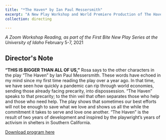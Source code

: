 ```yaml
---
title: "*The Haven* by Ian Paul Messersmith"
excerpt: "A New Play Workshop and World Premiere Production of The Haven by Ian Paul Messersmith<br/><img src='/images/thehavenposter.png'>"
collection: directing

---
```


*A Zoom Workshop Reading, as part of the First Bite New Play Series at the University of Idaho*
February 5-7, 2021

Director's Note
---

**“THIS IS BIGGER THAN ALL OF US,”** Rosa says to the other characters in the play “The Haven” by Ian Paul Messersmith. These words have echoed in my mind since my first time reading the play over a year ago. In that time, we have seen how quickly a pandemic can rip through world economies, sending those already facing precarity, into dispossession. “The Haven” speaks to that precarity; to the thin veil that often separates those who help and those who need help. The play shows that sometimes our best
efforts will not be enough to save what we love and shows us all the while the commitment it takes to serve and love one another. “The Haven” is the result of two years of development and inspired by the playwright’s years of activism in shelters in Southern California.

[Download program here](http://sarahfocam.github.io/files/thehavenprogram.pdf)
